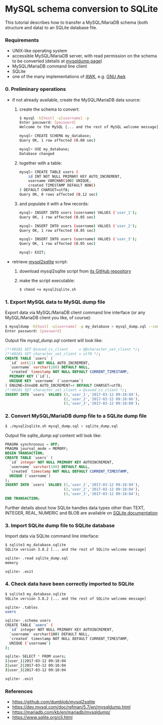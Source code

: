 # MySQL schema conversion to SQLite

This tutorial describes how to transfer a MySQL/MariaDB schema (both structure and data) to an SQLite database file.

### Requirements

* UNIX-like operating system
* accessible MySQL/MariaDB server, with read permission on the schema to be converted (details at [mysqldump page](https://dev.mysql.com/doc/refman/5.7/en/mysqldump.html))
* MySQL/MariaDB command line client
* SQLite
* one of the many implementations of [AWK](https://en.wikipedia.org/wiki/AWK), e.g. [GNU Awk](https://www.gnu.org/software/gawk/)

### 0. Preliminary operations

* if not already available, create the MySQL/MariaDB data source:

    1. create the schema to convert:

        ```bash
        $ mysql -h[host] -u[username] -p
        Enter password: [password]
        Welcome to the MySQL [... and the rest of MySQL welcome message]
        ```
        
        ```bash
        mysql> CREATE SCHEMA my_database;
        Query OK, 1 row affected (0.00 sec)
        
        mysql> USE my_database;
        Database changed
        ```

    1. together with a table:

        ```bash
        mysql> CREATE TABLE users (
            id INT NOT NULL PRIMARY KEY AUTO_INCREMENT,
            username VARCHAR(100) UNIQUE,
            created TIMESTAMP DEFAULT NOW()
        ) DEFAULT CHARSET=utf8;
        Query OK, 0 rows affected (0.12 sec)
        ```

    1. and populate it with a few records:

        ```bash
        mysql> INSERT INTO users (username) VALUES ('user_1');
        Query OK, 1 row affected (0.05 sec)
        
        mysql> INSERT INTO users (username) VALUES ('user_2');
        Query OK, 1 row affected (0.05 sec)
        
        mysql> INSERT INTO users (username) VALUES ('user_3');
        Query OK, 1 row affected (0.05 sec)
        ```

        ```bash
        mysql> EXIT;
        ```

* retrieve [mysql2sqlite](https://github.com/dumblob/mysql2sqlite) script:

    1. download mysql2sqlite script from [its GitHub repository](https://github.com/dumblob/mysql2sqlite)

    1. make the script executable:

        ```bash
        $ chmod +x mysql2sqlite.sh
        ```

### 1. Export MySQL data to MySQL dump file

Export data via MySQL/MariaDB client command line interface (or any MySQL/MariaDB client you like, of course):

```bash
$ mysqldump -h[host] -u[username] -p my_database > mysql_dump.sql --compact
Enter password: [password]
```

Output file *mysql_dump.sql* content will look like:

```sql
/*!40101 SET @saved_cs_client     = @@character_set_client */;
/*!40101 SET character_set_client = utf8 */;
CREATE TABLE `users` (
  `id` int(11) NOT NULL AUTO_INCREMENT,
  `username` varchar(100) DEFAULT NULL,
  `created` timestamp NOT NULL DEFAULT CURRENT_TIMESTAMP,
  PRIMARY KEY (`id`),
  UNIQUE KEY `username` (`username`)
) ENGINE=InnoDB AUTO_INCREMENT=4 DEFAULT CHARSET=utf8;
/*!40101 SET character_set_client = @saved_cs_client */;
INSERT INTO `users` VALUES (1,'user_1','2017-03-12 09:18:04'),
                           (2,'user_2','2017-03-12 09:18:06'),
                           (3,'user_3','2017-03-12 09:18:08');
```

### 2. Convert MySQL/MariaDB dump file to a SQLite dump file

```bash
$ ./mysql2sqlite.sh mysql_dump.sql > sqlite_dump.sql
```

Output file *sqlite_dump.sql* content will look like:

```sql
PRAGMA synchronous = OFF;
PRAGMA journal_mode = MEMORY;
BEGIN TRANSACTION;
CREATE TABLE `users` (
  `id` integer NOT NULL PRIMARY KEY AUTOINCREMENT,
  `username` varchar(100) DEFAULT NULL,
  `created` timestamp NOT NULL DEFAULT CURRENT_TIMESTAMP,
  UNIQUE (`username`)
);
INSERT INTO `users` VALUES (1,'user_1','2017-03-12 09:18:04'),
                           (2,'user_2','2017-03-12 09:18:04'),
                           (3,'user_3','2017-03-12 09:18:04');
END TRANSACTION;
```

Further details about how SQLite handles data types other than TEXT, INTEGER, REAL, NUMERIC and BLOB are available on [SQLite documentation](https://www.sqlite.org/datatype3.html#type_affinity)

### 3. Import SQLite dump file to SQLite database

Import data via SQLite command line interface:

```bash
$ sqlite3 my_database.sqlite
SQLite version 3.8.2 [... and the rest of SQLite welcome message]

sqlite> .read sqlite_dump.sql
memory

sqlite> .exit
```

### 4. Check data have been correctly imported to SQLite

```bash
$ sqlite3 my_database.sqlite
SQLite version 3.8.2 [... and the rest of SQLite welcome message]

sqlite> .tables
users

sqlite> .schema users
CREATE TABLE `users` (
  `id` integer NOT NULL PRIMARY KEY AUTOINCREMENT,
  `username` varchar(100) DEFAULT NULL,
  `created` timestamp NOT NULL DEFAULT CURRENT_TIMESTAMP,
  UNIQUE (`username`)
);

sqlite> SELECT * FROM users;
1|user_1|2017-03-12 09:18:04
2|user_2|2017-03-12 09:18:04
3|user_3|2017-03-12 09:18:04

sqlite> .exit
```


### References

* https://github.com/dumblob/mysql2sqlite
* https://dev.mysql.com/doc/refman/5.7/en/mysqldump.html
* https://mariadb.com/kb/en/mariadb/mysqldump/
* https://www.sqlite.org/cli.html